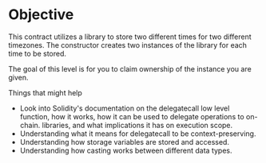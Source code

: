 # Objective

This contract utilizes a library to store two different times for two different timezones. The constructor creates two instances of the library for each time to be stored.

The goal of this level is for you to claim ownership of the instance you are given.

Things that might help

-   Look into Solidity's documentation on the delegatecall low level function, how it works, how it can be used to delegate operations to on-chain. libraries, and what implications it has on execution scope.
-   Understanding what it means for delegatecall to be context-preserving.
-   Understanding how storage variables are stored and accessed.
-   Understanding how casting works between different data types.
